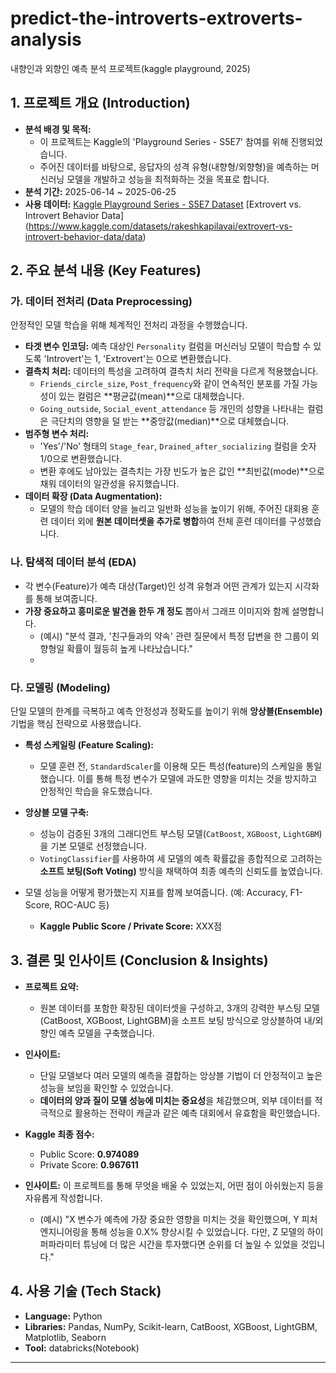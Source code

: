# predict-the-introverts-extroverts-analysis
내향인과 외향인 예측 분석 프로젝트(kaggle playground, 2025)

## 1. 프로젝트 개요 (Introduction)

* **분석 배경 및 목적:**
    * 이 프로젝트는 Kaggle의 'Playground Series - S5E7' 참여를 위해 진행되었습니다.
    * 주어진 데이터를 바탕으로, 응답자의 성격 유형(내향형/외향형)을 예측하는 머신러닝 모델을 개발하고 성능을 최적화하는 것을 목표로 합니다.
* **분석 기간:** 2025-06-14 ~ 2025-06-25
* **사용 데이터:** [Kaggle Playground Series - S5E7 Dataset](https://www.kaggle.com/competitions/playground-series-s5e7/data)
[Extrovert vs. Introvert Behavior Data]
(https://www.kaggle.com/datasets/rakeshkapilavai/extrovert-vs-introvert-behavior-data/data)

## 2. 주요 분석 내용 (Key Features)

### 가. 데이터 전처리 (Data Preprocessing)
안정적인 모델 학습을 위해 체계적인 전처리 과정을 수행했습니다.

* **타겟 변수 인코딩:** 예측 대상인 `Personality` 컬럼을 머신러닝 모델이 학습할 수 있도록 'Introvert'는 1, 'Extrovert'는 0으로 변환했습니다.
* **결측치 처리:** 데이터의 특성을 고려하여 결측치 처리 전략을 다르게 적용했습니다.
    * `Friends_circle_size`, `Post_frequency`와 같이 연속적인 분포를 가질 가능성이 있는 컬럼은 **평균값(mean)**으로 대체했습니다.
    * `Going_outside`, `Social_event_attendance` 등 개인의 성향을 나타내는 컬럼은 극단치의 영향을 덜 받는 **중앙값(median)**으로 대체했습니다.
* **범주형 변수 처리:**
    * 'Yes'/'No' 형태의 `Stage_fear`, `Drained_after_socializing` 컬럼을 숫자 1/0으로 변환했습니다.
    * 변환 후에도 남아있는 결측치는 가장 빈도가 높은 값인 **최빈값(mode)**으로 채워 데이터의 일관성을 유지했습니다.
* **데이터 확장 (Data Augmentation):**
    * 모델의 학습 데이터 양을 늘리고 일반화 성능을 높이기 위해, 주어진 대회용 훈련 데이터 외에 **원본 데이터셋을 추가로 병합**하여 전체 훈련 데이터를 구성했습니다.


### 나. 탐색적 데이터 분석 (EDA)
* 각 변수(Feature)가 예측 대상(Target)인 성격 유형과 어떤 관계가 있는지 시각화를 통해 보여줍니다.
* **가장 중요하고 흥미로운 발견을 한두 개 정도** 뽑아서 그래프 이미지와 함께 설명합니다.
    * (예시) "분석 결과, '친구들과의 약속' 관련 질문에서 특정 답변을 한 그룹이 외향형일 확률이 월등히 높게 나타났습니다."
    * 
### 다. 모델링 (Modeling)
단일 모델의 한계를 극복하고 예측 안정성과 정확도를 높이기 위해 **앙상블(Ensemble)** 기법을 핵심 전략으로 사용했습니다.

* **특성 스케일링 (Feature Scaling):**
    * 모델 훈련 전, `StandardScaler`를 이용해 모든 특성(feature)의 스케일을 통일했습니다. 이를 통해 특정 변수가 모델에 과도한 영향을 미치는 것을 방지하고 안정적인 학습을 유도했습니다.
* **앙상블 모델 구축:**
    * 성능이 검증된 3개의 그래디언트 부스팅 모델(`CatBoost`, `XGBoost`, `LightGBM`)을 기본 모델로 선정했습니다.
    * `VotingClassifier`를 사용하여 세 모델의 예측 확률값을 종합적으로 고려하는 **소프트 보팅(Soft Voting)** 방식을 채택하여 최종 예측의 신뢰도를 높였습니다.

* 모델 성능을 어떻게 평가했는지 지표를 함께 보여줍니다. (예: Accuracy, F1-Score, ROC-AUC 등)
    * **Kaggle Public Score / Private Score:** XXX점

## 3. 결론 및 인사이트 (Conclusion & Insights)

* **프로젝트 요약:**
    * 원본 데이터를 포함한 확장된 데이터셋을 구성하고, 3개의 강력한 부스팅 모델(CatBoost, XGBoost, LightGBM)을 소프트 보팅 방식으로 앙상블하여 내/외향인 예측 모델을 구축했습니다. 
* **인사이트:**
    * 단일 모델보다 여러 모델의 예측을 결합하는 앙상블 기법이 더 안정적이고 높은 성능을 보임을 확인할 수 있었습니다.
    * **데이터의 양과 질이 모델 성능에 미치는 중요성**을 체감했으며, 외부 데이터를 적극적으로 활용하는 전략이 캐글과 같은 예측 대회에서 유효함을 확인했습니다.
* **Kaggle 최종 점수:**
    * Public Score: **0.974089**
    * Private Score: **0.967611**

* **인사이트:** 이 프로젝트를 통해 무엇을 배울 수 있었는지, 어떤 점이 아쉬웠는지 등을 자유롭게 작성합니다.
    * (예시) "X 변수가 예측에 가장 중요한 영향을 미치는 것을 확인했으며, Y 피처 엔지니어링을 통해 성능을 0.X% 향상시킬 수 있었습니다. 다만, Z 모델의 하이퍼파라미터 튜닝에 더 많은 시간을 투자했다면 순위를 더 높일 수 있었을 것입니다."


## 4. 사용 기술 (Tech Stack)

* **Language:** Python
* **Libraries:** Pandas, NumPy, Scikit-learn, CatBoost, XGBoost, LightGBM, Matplotlib, Seaborn
* **Tool:** databricks(Notebook)

---

